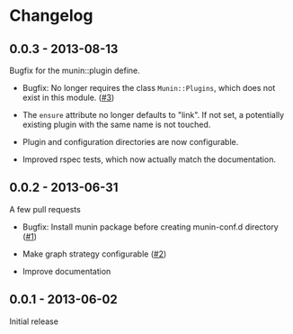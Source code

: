# Changelog
	
## 0.0.3 - 2013-08-13

Bugfix for the munin::plugin define.

- Bugfix: No longer requires the class `Munin::Plugins`, which does
  not exist in this module.
  ([#3](https://github.com/ssm/ssm-munin/issues/3))

- The `ensure` attribute no longer defaults to "link". If not set, a
  potentially existing plugin with the same name is not touched.

- Plugin and configuration directories are now configurable.

- Improved rspec tests, which now actually match the documentation.

## 0.0.2 - 2013-06-31

A few pull requests

- Bugfix: Install munin package before creating munin-conf.d directory
  ([#1](https://github.com/ssm/ssm-munin/pull/1))

- Make graph strategy configurable
  ([#2](https://github.com/ssm/ssm-munin/pull/2))

- Improve documentation

## 0.0.1 - 2013-06-02

Initial release
